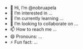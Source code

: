 - 👋 Hi, I’m @nobruapela
- 👀 I’m interested in ...
- 🌱 I’m currently learning ...
- 💞️ I’m looking to collaborate on ...
- 📫 How to reach me ...
- 😄 Pronouns: ...
- ⚡ Fun fact: ...

<!---
nobruapela/nobruapela is a ✨ special ✨ repository because its `README.md` (this file) appears on your GitHub profile.
You can click the Preview link to take a look at your changes.
--->
